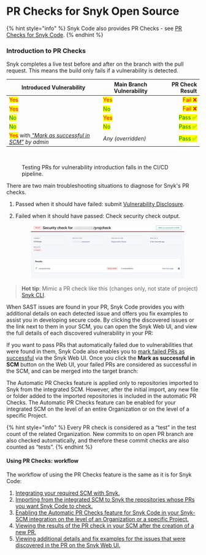 # PR Checks for Snyk Open Source

{% hint style="info" %}
Snyk Code also provides PR Checks - see [PR Checks for Snyk Code](../pr-checks-for-snyk-code/).
{% endhint %}

### Introduction to PR Checks

Snyk completes a live test before and after on the branch with the pull request. This means the build only fails if a vulnerability is detected.

| Introduced Vulnerability                                                                                                                                                                           | Main Branch Vulnerability            |                          PR Check Result |
| -------------------------------------------------------------------------------------------------------------------------------------------------------------------------------------------------- | ------------------------------------ | ---------------------------------------: |
| <mark style="color:red;">Yes</mark>                                                                                                                                                                | <mark style="color:red;">Yes</mark>  |   <mark style="color:red;">Fail ❌</mark> |
| <mark style="color:red;">Yes</mark>                                                                                                                                                                | <mark style="color:green;">No</mark> |   <mark style="color:red;">Fail ❌</mark> |
| <mark style="color:green;">No</mark>                                                                                                                                                               | <mark style="color:red;">Yes</mark>  | <mark style="color:green;">Pass ✅</mark> |
| <mark style="color:green;">No</mark>                                                                                                                                                               | <mark style="color:green;">No</mark> | <mark style="color:green;">Pass ✅</mark> |
| <mark style="color:red;">Yes</mark> with[ _"Mark as successful in SCM"_](../pr-checks-for-snyk-code/viewing-and-working-with-the-pr-check-results-on-the-snyk-web-ui.md#\_ref105582006) _by admin_ | _Any (overridden)_                   | <mark style="color:green;">Pass ✅</mark> |

<figure><img src="../../../.gitbook/assets/scm-ci-cid.png" alt=""><figcaption><p>Testing PRs for vulnerability introduction falls in the CI/CD pipeline.</p></figcaption></figure>

There are two main troubleshooting situations to diagnose for Snyk's PR checks.

1. Passed when it should have failed: submit [Vulnerability Disclosure](https://snyk.io/vulnerability-disclosure/).
2.  Failed when it should have passed: Check security check output.

    <figure><img src="../../../.gitbook/assets/security-check (2).png" alt=""><figcaption></figcaption></figure>

> **Hot tip**: Mimic a PR check like this (changes only, not state of project)[ Snyk CLI](../../../snyk-cli/test-for-vulnerabilities/advanced-failing-of-builds-in-snyk-cli.md#fail-current-build-only-if-new-vulnerabilities-are-being-introduced).

When SAST issues are found in your PR, Snyk Code provides you with additional details on each detected issue and offers you fix examples to assist you in developing secure code. By clicking the discovered issues or the link next to them in your SCM, you can open the Snyk Web UI, and view the full details of each discovered vulnerability in your PR:

If you want to pass PRs that automatically failed due to vulnerabilities that were found in them, Snyk Code also enables you to [mark failed PRs as successful](../pr-checks-for-snyk-code/viewing-and-working-with-the-pr-check-results-on-the-snyk-web-ui.md#\_ref105582006) via the Snyk Web UI. Once you click the **Mark as successful in SCM** button on the Web UI, your failed PRs are considered as successful in the SCM, and can be merged into the target branch:

The Automatic PR Checks feature is applied only to repositories imported to Snyk from the integrated SCM. However, after the initial import, any new file or folder added to the imported repositories is included in the automatic PR Checks. The Automatic PR Checks feature can be enabled for your integrated SCM on the level of an entire Organization or on the level of a specific Project.

{% hint style="info" %}
Every PR check is considered as a “test” in the test count of the related Organization. New commits to on open PR branch are also checked automatically, and therefore these commit checks are also counted as “tests”.
{% endhint %}

#### Using PR Checks: workflow

The workflow of using the PR Checks feature is the same as it is for Snyk Code:

1. [Integrating your required SCM with Snyk.](../../snyk-code/getting-started-with-snyk-code/activating-snyk-code-using-the-web-ui/step-2-integrating-your-source-control-system-with-snyk-code.md)
2. [Importing from the integrated SCM to Snyk the repositories whose PRs you want Snyk Code to check.](../../snyk-code/getting-started-with-snyk-code/activating-snyk-code-using-the-web-ui/step-3-importing-repositories-to-snyk-for-the-snyk-code-testing/)
3. [Enabling the Automatic PR Checks feature for Snyk Code in your Snyk-SCM integration on the level of an Organization or a specific Project.](../pr-checks-for-snyk-code/enabling-pr-checks-for-snyk-code.md)
4. [Viewing the results of the PR check in your SCM after the creation of a new PR.](../pr-checks-for-snyk-code/viewing-the-pr-checks-in-your-scm.md)
5. [Viewing additional details and fix examples for the issues that were discovered in the PR on the Snyk Web UI.](../pr-checks-for-snyk-code/viewing-and-working-with-the-pr-check-results-on-the-snyk-web-ui.md)
